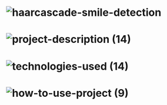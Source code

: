 <!-- Project Name -->
# ![haarcascade-smile-detection](https://user-images.githubusercontent.com/95453430/163402651-b39f92d4-68a0-4d86-bc70-d4f6c523fb8b.svg)

<!-- Project Images -->

<!-- Project Description -->
# ![project-description (14)](https://user-images.githubusercontent.com/95453430/163402656-12a712e0-7780-4f47-8199-2dc2639582b5.svg)

<!-- Project Tech-Stack -->
# ![technologies-used (14)](https://user-images.githubusercontent.com/95453430/163402663-65433096-84bb-4b8a-b6bc-5c6706940e39.svg)

<!-- How To Use Project -->
# ![how-to-use-project (9)](https://user-images.githubusercontent.com/95453430/163402684-fe4285ec-fdca-4d04-a0cb-7d163ec80c42.svg)
